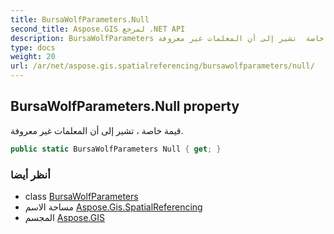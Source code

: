 ```yaml
---
title: BursaWolfParameters.Null
second_title: Aspose.GIS لمرجع .NET API
description: BursaWolfParameters ملكية. قيمة خاصة  تشير إلى أن المعلمات غير معروفة.
type: docs
weight: 20
url: /ar/net/aspose.gis.spatialreferencing/bursawolfparameters/null/
---
```

## BursaWolfParameters.Null property

قيمة خاصة ، تشير إلى أن المعلمات غير معروفة.

```csharp
public static BursaWolfParameters Null { get; }
```

### أنظر أيضا

* class [BursaWolfParameters](../)
* مساحة الاسم [Aspose.Gis.SpatialReferencing](../../bursawolfparameters/)
* المجسم [Aspose.GIS](../../../)


